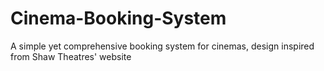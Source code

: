 # Cinema-Booking-System
A simple yet comprehensive booking system for cinemas, design inspired from Shaw Theatres' website
